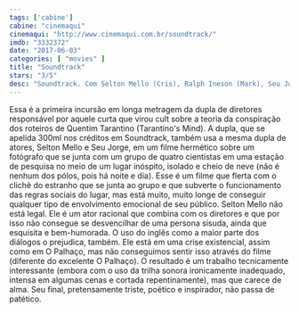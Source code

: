 ```yaml
---
tags: ['cabine']
cabine: "cinemaqui"
cinemaqui: "http://www.cinemaqui.com.br/soundtrack/"
imdb: "3332372"
date: "2017-06-03"
categories: [ "movies" ]
title: "Soundtrack"
stars: "3/5"
desc: "Soundtrack. Com Selton Mello (Cris), Ralph Ineson (Mark), Seu Jorge (Cao), Thomas Chaanhing (Huang), Lukas Loughran (Rafnar), J.G. Franklin (Nordic)."
---
```

Essa é a primeira incursão em longa metragem da dupla de diretores responsável por aquele curta que virou cult sobre a teoria da conspiração dos roteiros de Quentim Tarantino (Tarantino's Mind). A dupla, que se apelida 300ml nos créditos em Soundtrack, também usa a mesma dupla de atores, Selton Mello e Seu Jorge, em um filme hermético sobre um fotógrafo que se junta com um grupo de quatro cientistas em uma estação de pesquisa no meio de um lugar inóspito, isolado e cheio de neve (não é nenhum dos pólos, pois há noite e dia). Esse é um filme que flerta com o clichê do estranho que se junta ao grupo e que subverte o funcionamento das regras sociais do lugar, mas está muito, muito longe de conseguir qualquer tipo de envolvimento emocional de seu público. Selton Mello não está legal. Ele é um ator racional que combina com os diretores e que por isso não consegue se desvencilhar de uma persona sisuda, ainda que esquisita e bem-humorada. O uso do inglês como a maior parte dos diálogos o prejudica, também. Ele está em uma crise existencial, assim como em O Palhaço, mas não conseguimos sentir isso através do filme (diferente do excelente O Palhaço). O resultado é um trabalho tecnicamente interessante (embora com o uso da trilha sonora ironicamente inadequado, intensa em algumas cenas e cortada repentinamente), mas que carece de alma. Seu final, pretensamente triste, poético e inspirador, não passa de patético.
